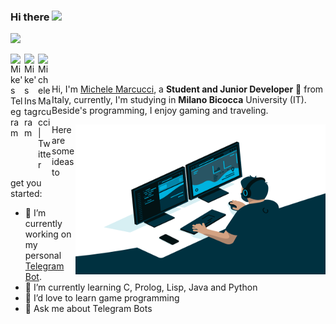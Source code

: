 ### Hi there <img src="https://media.giphy.com/media/hvRJCLFzcasrR4ia7z/giphy.gif" width="25px">
<a href="https://t.me/mike_2000"> <img src="https://github.githubassets.com/images/mona-whisper.gif" height="24">

  <img align="left" alt="Mike's Telegram" width="22px" src="https://cdn.jsdelivr.net/npm/simple-icons@v3/icons/telegram.svg" />
</a>
<a href="https://www.instagram.com/metanfetamike">
  <img align="left" alt="Mike's Instagram" width="22px" src="https://cdn.jsdelivr.net/npm/simple-icons@v3/icons/instagram.svg" />
</a>
<a href="https://twitter.com/metanfetamike">
  <img align="left" alt="Michele Marcucci | Twitter" width="22px" src="https://cdn.jsdelivr.net/npm/simple-icons@v3/icons/twitter.svg" />
</a>
  
<br />
<br />

Hi, I'm [Michele Marcucci](https://instagram.com/metanfetamike), a **Student and Junior Developer** 🚀 from Italy, currently, I'm studying in **Milano Bicocca** University (IT). Beside's programming, I enjoy gaming and traveling.

<img align="right" alt="GIF" src="https://github.com/mik3sw/mik3sw/blob/main/code.gif?raw=true" width="400" height="240" />
Here are some ideas to get you started:

- 🔭 I’m currently working on my personal [Telegram Bot](https://github.com/mik3sw/GoogleAssistantBot).
- 🌱 I’m currently learning C, Prolog, Lisp, Java and Python
- 👯 I’d love to learn game programming
- 💬 Ask me about Telegram Bots
